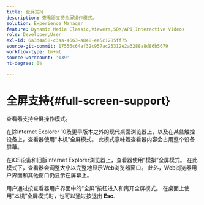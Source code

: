 ```yaml
---
title: 全屏支持
description: 查看器支持全屏操作模式。
solution: Experience Manager
feature: Dynamic Media Classic,Viewers,SDK/API,Interactive Videos
role: Developer,User
exl-id: 6a3d4a58-c3aa-4663-a848-ee5c1285ff75
source-git-commit: 17556c64af32c957ac25312e2a3288a8d86b5679
workflow-type: tm+mt
source-wordcount: '139'
ht-degree: 0%

---
```


# 全屏支持{#full-screen-support}

查看器支持全屏操作模式。

在除Internet Explorer 10及更早版本之外的现代桌面浏览器上，以及在某些触控设备上，查看器使用“本机”全屏模式。 此模式意味着查看器内容会占用整个设备屏幕。

在iOS设备和旧版Internet Explorer浏览器上，查看器使用“模拟”全屏模式。 在此模式下，查看器会调整大小以完整地显示Web浏览器窗口。 此外，Web浏览器用户界面和其他窗口仍显示在屏幕上。

用户通过按查看器用户界面中的“全屏”按钮进入和离开全屏模式。 在桌面上使用“本机”全屏模式时，也可以通过按退出 **Esc**.
